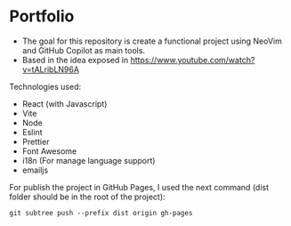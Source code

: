 # Portfolio

- The goal for this repository is create a functional project using NeoVim and GitHub Copilot as main tools.
- Based in the idea exposed in <https://www.youtube.com/watch?v=tALribLN96A>

Technologies used:

- React (with Javascript)
- Vite
- Node
- Eslint
- Prettier
- Font Awesome
- i18n (For manage language support)
- emailjs

For publish the project in GitHub Pages, I used the next command (dist folder should be in the root of the project):

`git subtree push --prefix dist origin gh-pages`
